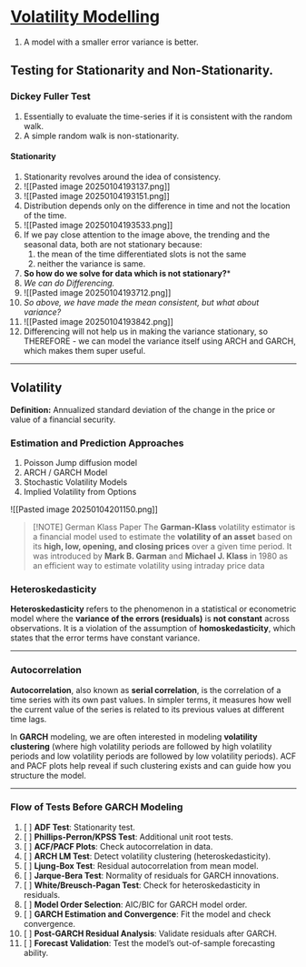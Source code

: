 # [Volatility Modelling](https://www.youtube.com/watch?v=cDlbEQz1PQk&t=108s)

1. A model with a smaller error variance is better.

## Testing for Stationarity and Non-Stationarity.

### Dickey Fuller Test

1. Essentially to evaluate the time-series if it is consistent with the random walk.
2. A simple random walk is non-stationarity.

#### Stationarity

1. Stationarity revolves around the idea of consistency.
2. ![[Pasted image 20250104193137.png]]
3. ![[Pasted image 20250104193151.png]]
4. Distribution depends only on the difference in time and not the location of the time.
5. ![[Pasted image 20250104193533.png]]
6. If we pay close attention to the image above, the trending and the seasonal data, both are not stationary because:
	1. the mean of the time differentiated slots is not the same
	2. neither the variance is same.
7. **So how do we solve for data which is not stationary?***
8. *We can do Differencing.*
9. ![[Pasted image 20250104193712.png]]
10. *So above, we have made the mean consistent, but what about variance?*
11. ![[Pasted image 20250104193842.png]]
12. Differencing will not help us in making the variance stationary, so THEREFORE - we can model the variance itself using ARCH and GARCH, which makes them super useful.

---
## Volatility

**Definition:** Annualized standard deviation of the change in the price or value of a financial security.
### Estimation and Prediction Approaches

1. Poisson Jump diffusion model
2. ARCH / GARCH Model
3. Stochastic Volatility Models
4. Implied Volatility from Options

![[Pasted image 20250104201150.png]]


> [!NOTE] German Klass Paper
> The **Garman-Klass** volatility estimator is a financial model used to estimate the **volatility of an asset** based on its **high, low, opening, and closing prices** over a given time period. It was introduced by **Mark B. Garman** and **Michael J. Klass** in 1980 as an efficient way to estimate volatility using intraday price data

### Heteroskedasticity
**Heteroskedasticity** refers to the phenomenon in a statistical or econometric model where the **variance of the errors (residuals)** is **not constant** across observations. It is a violation of the assumption of **homoskedasticity**, which states that the error terms have constant variance.

---
### Autocorrelation
**Autocorrelation**, also known as **serial correlation**, is the correlation of a time series with its own past values. In simpler terms, it measures how well the current value of the series is related to its previous values at different time lags.

In **GARCH** modeling, we are often interested in modeling **volatility clustering** (where high volatility periods are followed by high volatility periods and low volatility periods are followed by low volatility periods). ACF and PACF plots help reveal if such clustering exists and can guide how you structure the model.

---
### Flow of Tests Before GARCH Modeling

1. [ ] **ADF Test**: Stationarity test.
2. [ ] **Phillips-Perron/KPSS Test**: Additional unit root tests.
3. [ ] **ACF/PACF Plots**: Check autocorrelation in data.
4. [ ] **ARCH LM Test**: Detect volatility clustering (heteroskedasticity).
5. [ ] **Ljung-Box Test**: Residual autocorrelation from mean model.
6. [ ] **Jarque-Bera Test**: Normality of residuals for GARCH innovations.
7. [ ] **White/Breusch-Pagan Test**: Check for heteroskedasticity in residuals.
8. [ ] **Model Order Selection**: AIC/BIC for GARCH model order.
9. [ ] **GARCH Estimation and Convergence**: Fit the model and check convergence.
10. [ ] **Post-GARCH Residual Analysis**: Validate residuals after GARCH.
11. [ ] **Forecast Validation**: Test the model’s out-of-sample forecasting ability.